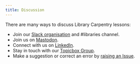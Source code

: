 ```yaml
---
title: Discussion
---
```


There are many ways to discuss Library Carpentry lessons:

- Join our [Slack organisation](https://slack-invite.carpentries.org/) and #libraries channel.
- Join us on [Mastodon](https://hachyderm.io/@thecarpentries).
- Connect with us on [LinkedIn](https://www.linkedin.com/company/the-carpentries/).
- Stay in touch with our [Topicbox Group](https://carpentries.topicbox.com/groups/discuss-library-carpentry).
- Make a suggestion or correct an error by [raising an Issue](https://github.com/LibraryCarpentry/lc-data-intro/issues).
